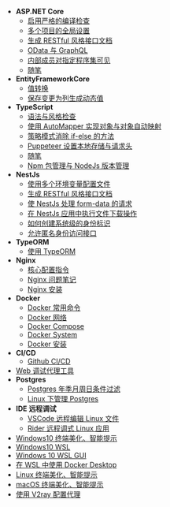- **ASP.NET Core**
  - [启用严格的编译检查](1.AspNetCore/启用严格的编译检查.md)
  - [多个项目的全局设置](1.AspNetCore/多个项目的全局设置.md)
  - [生成 RESTful 风格接口文档](1.AspNetCore/生成RESTful风格接口文档.md)
  - [OData 与 GraphQL](1.AspNetCore/OData与GraphQL.md)
  - [内部成员对指定程序集可见](1.AspNetCore/内部成员对指定程序集可见.md)
  - [随笔](1.AspNetCore/随笔.md)
- **EntityFrameworkCore**
  - [值转换](2.EntityFrameworkCore/值转换.md)
  - [保存变更为列生成动态值](2.EntityFrameworkCore/保存变更为列生成动态值.md)
- **TypeScript**
  - [语法与风格检查](3.TypeScript/语法与风格检查.md)
  - [使用 AutoMapper 实现对象与对象自动映射](3.TypeScript/使用AutoMapper实现对象与对象自动映射.md)
  - [策略模式消除 if-else 的方法](3.TypeScript/策略模式消除if-else的方法.md)
  - [Puppeteer 设置本地存储与请求头](3.TypeScript/Puppeteer设置本地存储与请求头.md)
  - [随笔](3.TypeScript/随笔.md)
  - [Npm 包管理与 NodeJs 版本管理](3.TypeScript/Npm包管理与NodeJs版本管理.md)
- **NestJs**
  - [使用多个环境变量配置文件](4.NestJs/使用多个环境变量配置文件.md)
  - [生成 RESTful 风格接口文档](4.NestJs/生成RESTful风格接口文档.md)
  - [使 NestJs 处理 form-data 的请求](4.NestJs/使NestJs处理FormData的请求.md)
  - [在 NestJs 应用中执行文件下载操作](4.NestJs/返回二进制数据使浏览器执行下载.md)
  - [如何创建系统级的身份标识](4.NestJs/如何创建系统级的身份标识.md)
  - [允许匿名身份访问接口](4.NestJs/允许匿名身份访问接口.md)
- **TypeORM**
  - [使用 TypeORM](5.TypeORM/使用TypeORM.md)
- **Nginx**
  - [核心配置指令](nginx/核心配置指令.md)
  - [Nginx 问题笔记](nginx/nginx-q.md)
  - [Nginx 安装](nginx/nginx-install.md)
- **Docker**
  - [Docker 常用命令](docker/docker.md)
  - [Docker 网络](docker/docker-network.md)
  - [Docker Compose](docker/docker-compose.md)
  - [Docker System](docker/docker-system.md)
  - [Docker 安装](docker/docker-install.md)
- **CI/CD**
  - [Github CI/CD](github/github-ci.md)
- [Web 调试代理工具](whistle.md)
- **Postgres**
  - [Postgres 年季月周日条件过滤](postgres/postgres-yqmd.md)
  - [Linux 下管理 Postgres](postgres/manage-postgres-on-linux.md)
- **IDE 远程调试**
  - [VSCode 远程编辑 Linux 文件](ides/vscode-remote-ssh.md)
  - [Rider 远程调式 Linux 应用](ides/rider-remote-debug.md)
- [Windows10 终端美化、智能提示](system/windows-terminal.md)
- [Windows10 WSL](system/windows-wsl.md)
- [Windows 10 WSL GUI](system/windows-wsl-gui.md)
- [在 WSL 中使用 Docker Desktop](system/windows-wsl-docker-desktop.md)
- [Linux 终端美化、智能提示](system/linux-zsh.md)
- [macOS 终端美化、智能提示](system/macos-zsh.md)
- [使用 V2ray 配置代理](v2ray-windows.md)
